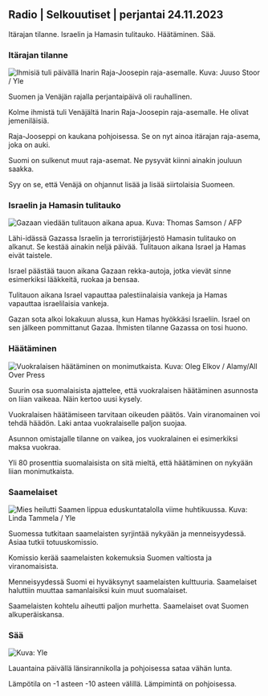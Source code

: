 ## Radio \| Selkouutiset \| perjantai 24.11.2023

Itärajan tilanne. Israelin ja Hamasin tulitauko. Häätäminen. Sää.

### Itärajan tilanne

![Ihmisiä tuli päivällä Inarin Raja-Joosepin raja-asemalle. Kuva: Juuso Stoor / Yle](https://images.cdn.yle.fi/image/upload/c_crop,h_3368,w_5986,x_0,y_0/ar_1.7777777777777777,c_fill,g_faces,h_675,w_1200/dpr_1.0/q_auto:eco/f_auto/fl_lossy/v1700827102/39-120618465608fd4818b7)

Suomen ja Venäjän rajalla perjantaipäivä oli rauhallinen.

Kolme ihmistä tuli Venäjältä Inarin Raja-Joosepin raja-asemalle. He olivat jemeniläisiä.

Raja-Jooseppi on kaukana pohjoisessa. Se on nyt ainoa itärajan raja-asema, joka on auki.

Suomi on sulkenut muut raja-asemat. Ne pysyvät kiinni ainakin jouluun saakka.

Syy on se, että Venäjä on ohjannut lisää ja lisää siirtolaisia Suomeen.

### Israelin ja Hamasin tulitauko

![Gazaan viedään tulitauon aikana apua. Kuva: Thomas Samson / AFP](https://images.cdn.yle.fi/image/upload/c_crop,h_2879,w_5119,x_0,y_533/ar_1.7777777777777777,c_fill,g_faces,h_675,w_1200/dpr_1.0/q_auto:eco/f_auto/fl_lossy/v1700822253/39-120580865603d3467a7a)

Lähi-idässä Gazassa Israelin ja terroristijärjestö Hamasin tulitauko on alkanut. Se kestää ainakin neljä päivää. Tulitauon aikana Israel ja Hamas eivät taistele.

Israel päästää tauon aikana Gazaan rekka-autoja, jotka vievät sinne esimerkiksi lääkkeitä, ruokaa ja bensaa.

Tulitauon aikana Israel vapauttaa palestiinalaisia vankeja ja Hamas vapauttaa israelilaisia vankeja.

Gazan sota alkoi lokakuun alussa, kun Hamas hyökkäsi Israeliin. Israel on sen jälkeen pommittanut Gazaa. Ihmisten tilanne Gazassa on tosi huono.

### Häätäminen

![Vuokralaisen häätäminen on monimutkaista. Kuva: Oleg Elkov / Alamy/All Over Press](https://images.cdn.yle.fi/image/upload/c_crop,h_3182,w_5657,x_121,y_740/ar_1.7777777777777777,c_fill,g_faces,h_675,w_1200/dpr_1.0/q_auto:eco/f_auto/fl_lossy/v1698135288/39-115380264d2449083906)

Suurin osa suomalaisista ajattelee, että vuokralaisen häätäminen asunnosta on liian vaikeaa. Näin kertoo uusi kysely.

Vuokralaisen häätämiseen tarvitaan oikeuden päätös. Vain viranomainen voi tehdä häädön. Laki antaa vuokralaiselle paljon suojaa.

Asunnon omistajalle tilanne on vaikea, jos vuokralainen ei esimerkiksi maksa vuokraa.

Yli 80 prosenttia suomalaisista on sitä mieltä, että häätäminen on nykyään liian monimutkaista.

### Saamelaiset

![Mies heilutti Saamen lippua eduskuntatalolla viime huhtikuussa. Kuva: Linda Tammela / Yle](https://images.cdn.yle.fi/image/upload/c_crop,h_659,w_1173,x_0,y_133/ar_1.7777777777777777,c_fill,g_faces,h_675,w_1200/dpr_1.0/q_auto:eco/f_auto/fl_lossy/v1693572536/39-10986686437da2797694)

Suomessa tutkitaan saamelaisten syrjintää nykyään ja menneisyydessä. Asiaa tutkii totuuskomissio.

Komissio kerää saamelaisten kokemuksia Suomen valtiosta ja viranomaisista.

Menneisyydessä Suomi ei hyväksynyt saamelaisten kulttuuria. Saamelaiset haluttiin muuttaa samanlaisiksi kuin muut suomalaiset.

Saamelaisten kohtelu aiheutti paljon murhetta. Saamelaiset ovat Suomen alkuperäiskansa.

### Sää

![ Kuva: Yle](https://images.cdn.yle.fi/image/upload/c_crop,h_1080,w_1919,x_0,y_0/ar_1.7777777777777777,c_fill,g_faces,h_675,w_1200/dpr_1.0/q_auto:eco/f_auto/fl_lossy/v1700835658/39-12063856560b12785459)

Lauantaina päivällä länsirannikolla ja pohjoisessa sataa vähän lunta.

Lämpötila on -1 asteen -10 asteen välillä. Lämpimintä on pohjoisessa.
